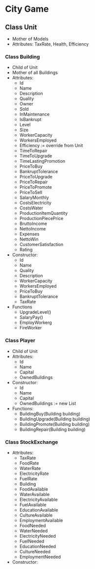 # City Game

## Class Unit
- Mother of Models
- Attributes: TaxRate, Health, Efficiency

### Class Building
- Child of Unit
- Mother of all Buildings
- Attributes: 
	- Id 
	- Name 
	- Description
	- Quality
	- Owner
	- Sold
	- InMaintenance
	- IsBankrupt
	- Level
	- Size
	- WorkerCapacity
	- WorkersEmployed
	- Efficiency := override from Unit
	- TimeToRepair
	- TimeToUpgrade
	- TimeLastingPromotion
	- PriceToBuy
	- BankruptTolerance
	- PriceToUpgrade
	- PriceToRepair
	- PriceToPromote
	- PriceToSell
	- SalaryMonthly
	- CostsElectricity
	- CostsWater
	- ProductionItemQuantity
	- ProductionPiecePrice
	- BruttoIncome
	- NettoIncome
	- Expenses
	- NettoWin
	- CustomerSatisfaction
	- Rating
- Constructor:
	- Id
	- Name
	- Quality
	- Description
	- WorkerCapacity
	- WorkersEmployed
	- PriceToBuy
	- BankruptTolerance
	- TaxRate
- Functions
	- UpgradeLevel()
	- SalaryPay()
	- EmployWorkerg
	- FireWorker


### Class Player
- Child of Unit
- Attributes:
	- Id
	- Name
	- Capital
	- OwnedBuildings
- Constructor:
	- Id
	- Name
	- Capital
	- OwnedBuildings := new List
- Functions:
	- BuildingBuy(Building building)
	- BuildingUpgrade(Building building)
	- BuildingPromote(Building building)
	- BuildingRepair(Building building)

### Class StockExchange
- Attributes:
	- TaxRate
	- FoodRate
	- WaterRate
	- ElectricityRate
	- FuelRate
	- Building
	- FoodAvailable
	- WaterAvailable
	- ElectricityAvailable
	- FuelAvailable
	- EducationAvailable
	- CultureAvailable
	- EmploymentAvailable
	- FoodNeeded
	- WaterNeeded
	- ElectricityNeeded
	- FuelNeeded
	- EducationNeeded
	- CultureNeeded
	- EmploymentNeeded
- Constructor:

